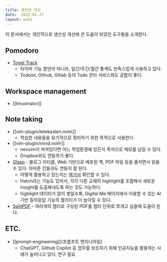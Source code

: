 ```yaml
---
title: 생산성 개선
date:  2023-01-27
layout: wiki
---
```


이 문서에서는 개인적으로 생산성 개선에 큰 도움이 되었던 도구들을 소개한다.

## Pomodoro

* [Toggl Track](https://track.toggl.com/)
  * 타이머 기능 뿐만이 아니라, 일간/주간/월간 통계도 만족스럽게 사용하고 있다.
  * Todoist, Github, Gitlab 등의 Todo 관리 서비스와도 궁합이 좋다.

## Workspace management

* [[tmuxinator]]

## Note taking

* [[vim-plugin/telekasten.nvim]]
  * 학습한 내용들을 유기적으로 정리하기 위한 목적으로 사용한다.
* [[vim-plugin/mind.nvim]]
  * neovim이 켜져있다면 어느 작업환경에 있든지 즉석으로 메모를 남길 수 있다.
  * Dropbox와도 연동하기 좋다.
* [Glasp](https://glasp.co/) - 블로그 아티클, Web 기반으로 배포된 책, PDF 파일 등을 줄치면서 읽을 수 있다. 아마존 킨들과도 연동이 잘 된다.
  * 어떻게 활용하고 있는지는 [여기서](https://glasp.co/#/kodingwarrior) 확인할 수 있다.
  * Hatch라는 기능도 있어서, 각각 다른 교재의 highlight를 조합해서 새로운 insight를 도출해내도록 하는 것도 가능하다.
  * highlight 데이터가 많이 쌓일수록, Digital Me 페이지에서 이용할 수 있는 AI 기반 질의응답 기능의 퀄리티가 더 높아질 수 있다.
* [SplitPDF](https://www.ilovepdf.com/split_pdf) - 여러개의 챕터로 구성된 PDF를 챕터 단위로 쪼개고 싶을때 도움이 된다.

## ETC.

* [[prompt-engineering]]{프롬프트 엔지니어링}
  * ChatGPT, Github Copilot 등 업무를 보조하기 위해 인공지능을 활용하는 사례가 늘어나고 있다. 연구 필요

